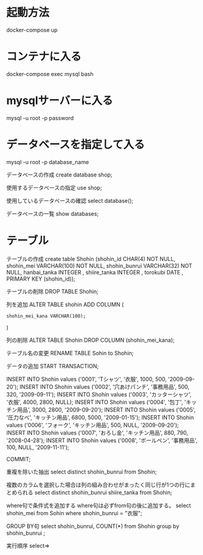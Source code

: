 # 起動方法
docker-compose up

# コンテナに入る

docker-compose exec mysql bash

# mysqlサーバーに入る

mysql -u root -p 
password

# データベースを指定して入る

mysql -u root -p database_name

データベースの作成
create database shop; 

使用するデータベースの指定
use shop; 

使用しているデータベースの確認
select database(); 

データベースの一覧
show databases; 

# テーブル

テーブルの作成
create table Shohin
(shohin_id  CHAR(4) NOT NULL, 
 shohin_mei VARCHAR(100) NOT NULL, 
 shohin_bunrui VARCHAR(32) NOT NULL, 
 hanbai_tanka INTEGER   , 
 shiire_tanka INTEGER   , 
 torokubi     DATE      , 
 PRIMARY KEY (shohin_id)); 

テーブルの削除
DROP TABLE Shohin; 

列を追加
ALTER TABLE shohin ADD COLUMN (

    shohin_mei_kana VARCHAR(100);

)

列の削除
ALTER TABLE Shohin DROP COLUMN (shohin_mei_kana); 

テーブル名の変更
RENAME TABLE Sohin to Shohin; 

データの追加
START TRANSACTION; 

INSERT INTO Shohin values ('0001', 'Tシャツ', '衣服', 1000, 500, '2009-09-20'); 
INSERT INTO Shohin values ('0002', '穴あけパンチ', '事務用品', 500, 320, '2009-09-11'); 
INSERT INTO Shohin values ('0003', 'カッターシャツ', '衣服', 4000, 2800, NULL); 
INSERT INTO Shohin values ('0004', '包丁', 'キッチン用品', 3000, 2800, '2009-09-20'); 
INSERT INTO Shohin values ('0005', '圧力なべ', 'キッチン用品', 6800, 5000, '2009-01-15'); 
INSERT INTO Shohin values ('0006', 'フォーク', 'キッチン用品', 500, NULL, '2009-09-20'); 
INSERT INTO Shohin values ('0007', 'おろし金', 'キッチン用品', 880, 790, '2008-04-28'); 
INSERT INTO Shohin values ('0008', 'ボールペン', '事務用品', 100, NULL, '2009-11-11'); 

COMMIT; 

重複を除いた抽出
select distinct shohin_bunrui from Shohin; 

複数のカラムを選択した場合は列の組み合わせがまったく同じ行が1つの行にまとめられる
select distinct shohin_bunrui shiire_tanka from Shohin; 

where句で条件式を追加する
where句は必ずfrom句の後に追加する。
select shohin_mei from Sohin
where shohin_bunrui = "衣服"; 

GROUP BY句
select shohin_bunrui, COUNT(*)
from Shohin
group by shohin_bunrui
; 

実行順序
select⇒
